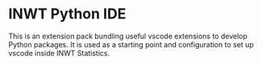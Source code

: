 # INWT Python IDE

This is an extension pack bundling useful vscode extensions to develop Python
packages. It is used as a starting point and configuration to set up vscode
inside INWT Statistics.
